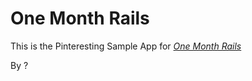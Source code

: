 # One Month Rails

This is the Pinteresting Sample App for 
[*One Month Rails*](http://onemonthrails.com)

By ?